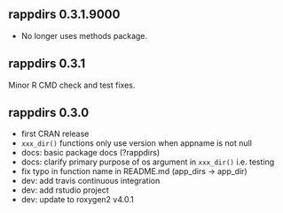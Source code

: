 ## rappdirs 0.3.1.9000

* No longer uses methods package.

## rappdirs 0.3.1

Minor R CMD check and test fixes.

## rappdirs 0.3.0

* first CRAN release
* `xxx_dir()` functions only use version when appname is not null
* docs: basic package docs (?rappdirs)
* docs: clarify primary purpose of os argument in `xxx_dir()` i.e. testing
* fix typo in function name in README.md (app_dirs -> app_dir)
* dev: add travis continuous integration
* dev: add rstudio project
* dev: update to roxygen2 v4.0.1
